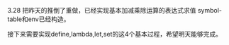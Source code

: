 


3.28
把昨天的推倒了重做，已经实现基本加减乘除运算的表达式求值
symbol-table和env已经构造。

接下来需要实现define,lambda,let,set的这4个基本过程，希望明天能够完成。
